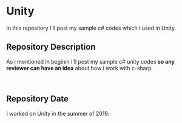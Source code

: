 # Unity

In this repository i'll post my sample c# codes which i used in Unity.

## Repository Description
As i mentioned in beginin i'll post my sample c# unity codes **so any reviewer can have an idea** about how i work with c-sharp.

<br/>

## Repository Date
I worked on Unity in the summer of 2019.
